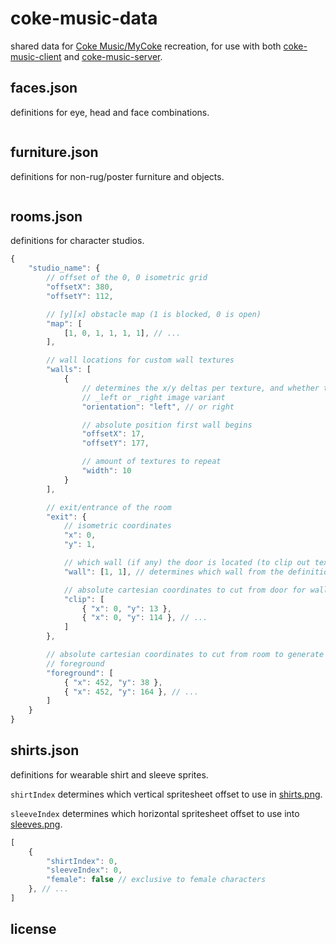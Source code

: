 # coke-music-data

shared data for
[Coke Music/MyCoke](https://en.wikipedia.org/wiki/MyCoke) recreation, for use
with both [coke-music-client](https://github.com/misterhat/coke-music-client)
and [coke-music-server](https://github.com/misterhat/coke-music-server).

## faces.json
definitions for eye, head and face combinations.

```javascript
```

## furniture.json
definitions for non-rug/poster furniture and objects.

```javascript
```

## rooms.json
definitions for character studios.

```javascript
{
    "studio_name": {
        // offset of the 0, 0 isometric grid
        "offsetX": 380,
        "offsetY": 112,

        // [y][x] obstacle map (1 is blocked, 0 is open)
        "map": [
            [1, 0, 1, 1, 1, 1], // ...
        ],

        // wall locations for custom wall textures
        "walls": [
            {
                // determines the x/y deltas per texture, and whether to use
                // _left or _right image variant
                "orientation": "left", // or right

                // absolute position first wall begins
                "offsetX": 17,
                "offsetY": 177,

                // amount of textures to repeat
                "width": 10
            }
        ],

        // exit/entrance of the room
        "exit": {
            // isometric coordinates
            "x": 0,
            "y": 1,

            // which wall (if any) the door is located (to clip out texture)
            "wall": [1, 1], // determines which wall from the definition above

            // absolute cartesian coordinates to cut from door for wall textures
            "clip": [
                { "x": 0, "y": 13 },
                { "x": 0, "y": 114 }, // ...
            ]
        },

        // absolute cartesian coordinates to cut from room to generate
        // foreground
        "foreground": [
            { "x": 452, "y": 38 },
            { "x": 452, "y": 164 }, // ...
        ]
    }
}
```

## shirts.json
definitions for wearable shirt and sleeve sprites.

`shirtIndex` determines which vertical spritesheet offset to use in
[shirts.png](https://github.com/misterhat/coke-music-client/blob/master/dist/assets/character/shirts.png).

`sleeveIndex` determines which horizontal spritesheet offset to use into
[sleeves.png](https://github.com/misterhat/coke-music-client/blob/master/dist/assets/character/sleeves.png).

```javascript
[
    {
        "shirtIndex": 0,
        "sleeveIndex": 0,
        "female": false // exclusive to female characters
    }, // ...
]
```

## license
